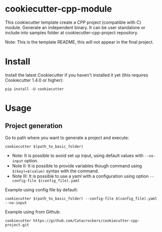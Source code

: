 # cookiecutter-cpp-module

 This cookiecutter template create a CPP project (compatible with C) module. Generate an independent binary. It can be user standalone or include into samples folder at cookiecutter-cpp-project repository.

Note: This is the template README, this will not appear in the final project.

# Install

Install the latest Cookiecutter if you haven't installed it yet (this requires Cookiecutter 1.4.0 or higher):

```
pip install -U cookiecutter
```

# Usage

## Project generation

Go to path where you want to generate a project and execute:

```
cookiecutter $(path_to_basic_folder)
```

* Note: It is possible to avoid set up input, using default values with ```--no-input``` option.
* Note II: It is possible to provide variables though command using ```$(key)=$(value)``` syntax with the command.
* Note III: It is possible to use a yaml with a configuration using option ```--config-file $(config_file).yaml```

Example using config file by default:

```
cookiecutter $(path_to_basic_folder) --config-file $(config_file).yaml --no-input
```

Example using from Github:

```
cookiecutter https://github.com/Catacrockers/cookiecutter-cpp-project.git
```
